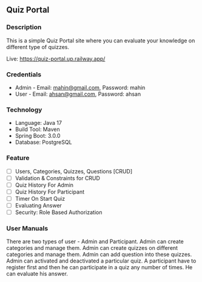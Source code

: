 ## Quiz Portal
### Description
This is a simple Quiz Portal site where you can evaluate your knowledge on different type of quizzes.

Live: https://quiz-portal.up.railway.app/

### Credentials
* Admin - Email: mahin@gmail.com, Password: mahin
* User  - Email: ahsan@gmail.com, Password: ahsan

### Technology
* Language: Java 17
* Build Tool: Maven
* Spring Boot: 3.0.0
* Database: PostgreSQL

### Feature
- [ ] Users, Categories, Quizzes, Questions [CRUD]
- [ ] Validation & Constraints for CRUD
- [ ] Quiz History For Admin
- [ ] Quiz History For Participant
- [ ] Timer On Start Quiz
- [ ] Evaluating Answer
- [ ] Security: Role Based Authorization

### User Manuals
There are two types of user - Admin and Participant. Admin can create categories and manage them. Admin can create quizzes on different categories and manage them. Admin can add question into these quizzes. Admin can activated and deactivated a particular quiz. A participant have to register first and then he can participate in a quiz any number of times. He can evaluate his answer.